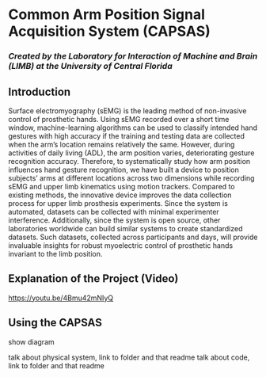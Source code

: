 # Common Arm Position Signal Acquisition System (CAPSAS)
### *Created by the Laboratory for Interaction of Machine and Brain (LIMB) at the University of Central Florida*

## Introduction
Surface electromyography (sEMG) is the leading method of non-invasive control of prosthetic hands. Using sEMG recorded over a short time window, machine-learning algorithms can be used to classify intended hand gestures with high accuracy if the training and testing data are collected when the arm’s location remains relatively the same. However, during activities of daily living (ADL), the arm position varies, deteriorating gesture recognition accuracy. Therefore, to systematically study how arm position influences hand gesture recognition, we have built a device to position subjects’ arms at different locations across two dimensions while recording sEMG and upper limb kinematics using motion trackers. Compared to existing methods, the innovative device improves the data collection process for upper limb prosthesis experiments. Since the system is automated, datasets can be collected with minimal experimenter interference. Additionally, since the system is open source, other laboratories worldwide can build similar systems to create standardized datasets. Such datasets, collected across participants and days, will provide invaluable insights for robust myoelectric control of prosthetic hands invariant to the limb position.

## Explanation of the Project (Video)
https://youtu.be/4Bmu42mNIyQ

## Using the CAPSAS

show diagram

talk about physical system, link to folder and that readme
talk about code, link to folder and that readme
